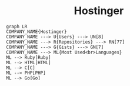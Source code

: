 <h1 align="center">Hostinger</h1>

```mermaid
graph LR
COMPANY_NAME{Hostinger}
COMPANY_NAME ---> U{Users} ---> UN[8]
COMPANY_NAME ---> R{Repositories} ---> RN[77]
COMPANY_NAME ---> G{Gists} ---> GN[7]
COMPANY_NAME ---> ML{Most Used<br>Languages}
ML --> Ruby[Ruby]
ML --> HTML[HTML]
ML --> C[C]
ML --> PHP[PHP]
ML --> Go[Go]
```
